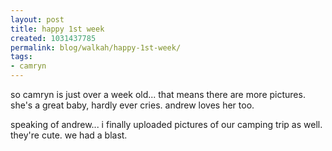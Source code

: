 ```yaml
---
layout: post
title: happy 1st week
created: 1031437785
permalink: blog/walkah/happy-1st-week/
tags:
- camryn
---
```

so camryn is just over a week old... that means there are more pictures. she's a great baby, hardly ever cries. andrew loves her too.

speaking of andrew... i finally uploaded pictures of our camping trip as well. they're cute. we had a blast.
